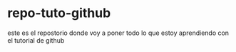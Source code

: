 # repo-tuto-github
este es el repostorio donde voy a poner todo lo que estoy aprendiendo con el tutorial de github
